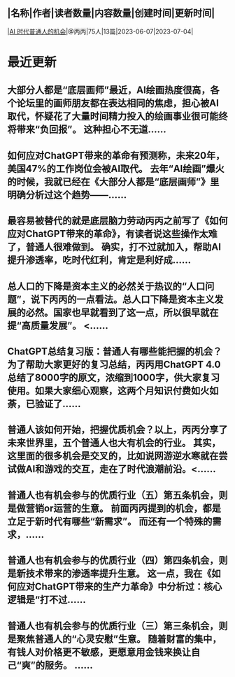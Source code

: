 |名称|作者|读者数量|内容数量|创建时间|更新时间|
---
|[AI 时代普通人的机会](https://xiaobot.net/p/bingjuandeke?refer=0b133df9-27dc-423b-8101-639049001c13)|@丙丙|75人|13篇|2023-06-07|2023-07-04|

# 最近更新
## 大部分人都是“底层画师”最近，AI绘画热度很高，各个论坛里的画师朋友都在表达相同的焦虑，担心被AI取代，怀疑花了大量时间精力投入的绘画事业很可能终将带来“负回报”。 这种担心不无道......
## 如何应对ChatGPT带来的革命有预测称，未来20年，美国47%的工作岗位会被AI取代。 去年“AI绘画”爆火的时候，我就已经在《大部分人都是“底层画师”》里明确分析过这个趋势——......
## 最容易被替代的就是底层脑力劳动丙丙之前写了《如何应对ChatGPT带来的革命》，有读者说这些操作太难了，普通人很难做到。 确实，打不过就加入，帮助AI提升渗透率，吃时代红利，肯定是利好成......
## 总人口的下降是资本主义的必然关于热议的“人口问题”，说下丙丙的一点看法。总人口下降是资本主义发展的必然。国家也早就看到了这一点，所以很早就在提“高质量发展”。 <......
## ChatGPT总结复习版：普通人有哪些能把握的机会？为了帮助大家更好的复习总结，丙丙用ChatGPT 4.0总结了8000字的原文，浓缩到1000字，供大家复习使用。如果大家细心观察，这两个月知识付费如火如荼，已验证了......
## 普通人该如何开始，把握优质机会？以上，丙丙分享了未来世界里，五个普通人也大有机会的行业。 其实，这里面的很多机会是交叉的，比如说网游逆水寒就在尝试做AI和游戏的交互，走在了时代浪潮前沿。<......
## 普通人也有机会参与的优质行业（五）第五条机会，则是做营销or运营的生意。 前面丙丙提到的机会，都是立足于新时代有哪些“新需求”。 而还有一个特殊的需求，......
## 普通人也有机会参与的优质行业（四）第四条机会，则是新技术带来的渗透率提升生意。 这一点，我在《如何应对ChatGPT带来的生产力革命》中分析过：核心逻辑是“打不过......
## 普通人也有机会参与的优质行业（三）第三条机会，则是聚焦普通人的“心灵安慰”生意。 随着财富的集中，有钱人对价格更不敏感，更愿意用金钱来换让自己“爽”的服务。 ......

